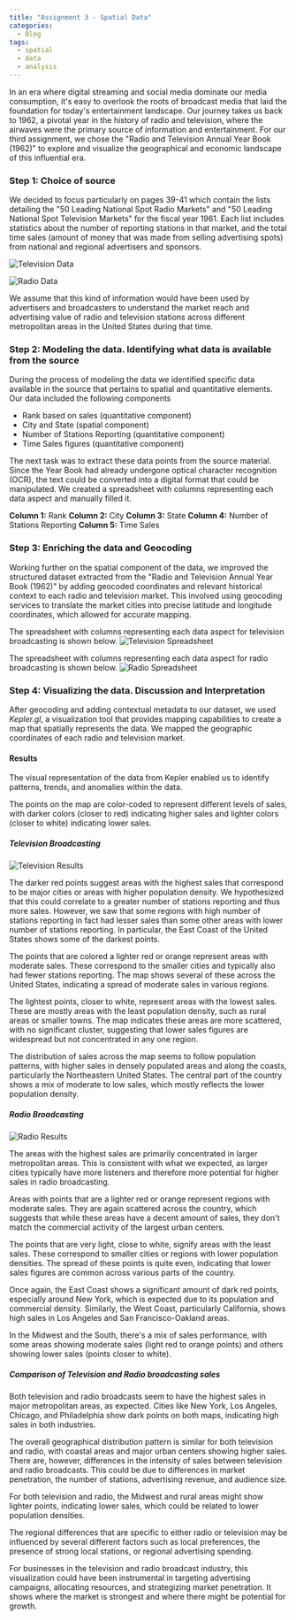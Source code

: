 ```yaml
---
title: "Assignment 3 - Spatial Data"
categories:
  - Blog
tags:
  - spatial
  - data
  - analysis
---
```


In an era where digital streaming and social media dominate our media consumption, it's easy to overlook the roots of broadcast media that laid the foundation for today's entertainment landscape. Our journey takes us back to 1962, a pivotal year in the history of radio and television, where the airwaves were the primary source of information and entertainment. For our third assignment, we chose the "Radio and Television Annual Year Book (1962)" to explore and visualize the geographical and economic landscape of this influential era.

### Step 1: Choice of source
We decided to focus particularly on pages 39-41 which contain the lists detailing the "50 Leading National Spot Radio Markets" and "50 Leading National Spot Television Markets" for the fiscal year 1961. Each list includes statistics about the number of reporting stations in that market, and the total time sales (amount of money that was made from selling advertising spots) from national and regional advertisers and sponsors.

![Television Data](/assets/images/tv-1.png)

![Radio Data](/assets/images/radio-1.png)

We assume that this kind of information would have been used by advertisers and broadcasters to understand the market reach and advertising value of radio and television stations across different metropolitan areas in the United States during that time.

### Step 2: Modeling the data. Identifying what data is available from the source

During the process of modeling the data we identified specific data available in the source that pertains to spatial and quantitative elements. Our data included the following components

- Rank based on sales (quantitative component)
- City and State (spatial component)
- Number of Stations Reporting (quantitative component)
- Time Sales figures (quantitative component)

The next task was to extract these data points from the source material. Since the Year Book had already undergone optical character recognition (OCR), the text could be converted into a digital format that could be manipulated. We created a spreadsheet with columns representing each data aspect and manually filled it.

**Column 1:** Rank
**Column 2:** City
**Column 3:** State
**Column 4:** Number of Stations Reporting
**Column 5:** Time Sales

### Step 3: Enriching the data and Geocoding

Working further on the spatial component of the data, we improved the structured dataset extracted from the "Radio and Television Annual Year Book (1962)" by adding geocoded coordinates and relevant historical context to each radio and television market. This involved using geocoding services to translate the market cities into precise latitude and longitude coordinates, which allowed for accurate mapping.

The spreadsheet with columns representing each data aspect for television broadcasting is shown below.
![Television Spreadsheet](/assets/images/tv-2.png)

The spreadsheet with columns representing each data aspect for radio broadcasting is shown below.
![Radio Spreadsheet](/assets/images/radio-2.png)

### Step 4: Visualizing the data. Discussion and Interpretation

After geocoding and adding contextual metadata to our dataset, we used *Kepler.gl*, a visualization tool that provides mapping capabilities to create a map that spatially represents the data. We mapped the geographic coordinates of each radio and television market.

#### Results
The visual representation of the data from Kepler enabled us to identify patterns, trends, and anomalies within the data. 

The points on the map are color-coded to represent different levels of sales, with darker colors (closer to red) indicating higher sales and lighter colors (closer to white) indicating lower sales.

##### Television Broadcasting
![Television Results](/assets/images/tv-3.png)

The darker red points suggest areas with the highest sales that correspond to be major cities or areas with higher population density. We hypothesized that this could correlate to a greater number of stations reporting and thus more sales. However, we saw that some regions with high number of stations reporting in fact had lesser sales than some other areas with lower number of stations reporting. In particular, the East Coast of the United States shows some of the darkest points.

The points that are colored a lighter red or orange represent areas with moderate sales. These correspond to the smaller cities and typically also had fewer stations reporting. The map shows several of these across the United States, indicating a spread of moderate sales in various regions.

The lightest points, closer to white, represent areas with the lowest sales. These are mostly areas with the least population density, such as rural areas or smaller towns. The map indicates these areas are more scattered, with no significant cluster, suggesting that lower sales figures are widespread but not concentrated in any one region.

The distribution of sales across the map seems to follow population patterns, with higher sales in densely populated areas and along the coasts, particularly the Northeastern United States. The central part of the country shows a mix of moderate to low sales, which mostly reflects the lower population density.

##### Radio Broadcasting
![Radio Results](/assets/images/radio-3.png)

The areas with the highest sales are primarily concentrated in larger metropolitan areas. This is consistent with what we expected, as larger cities typically have more listeners and therefore more potential for higher sales in radio broadcasting.

Areas with points that are a lighter red or orange represent regions with moderate sales. They are again scattered across the country, which suggests that while these areas have a decent amount of sales, they don't match the commercial activity of the largest urban centers.

The points that are very light, close to white, signify areas with the least sales. These correspond to smaller cities or regions with lower population densities. The spread of these points is quite even, indicating that lower sales figures are common across various parts of the country.

Once again, the East Coast shows a significant amount of dark red points, especially around New York, which is expected due to its population and commercial density. Similarly, the West Coast, particularly California, shows high sales in Los Angeles and San Francisco-Oakland areas.

In the Midwest and the South, there's a mix of sales performance, with some areas showing moderate sales (light red to orange points) and others showing lower sales (points closer to white).

##### Comparison of Television and Radio broadcasting sales
Both television and radio broadcasts seem to have the highest sales in major metropolitan areas, as expected. Cities like New York, Los Angeles, Chicago, and Philadelphia show dark points on both maps, indicating high sales in both industries.

The overall geographical distribution pattern is similar for both television and radio, with coastal areas and major urban centers showing higher sales. There are, however, differences in the intensity of sales between television and radio broadcasts. This could be due to differences in market penetration, the number of stations, advertising revenue, and audience size.

For both television and radio, the Midwest and rural areas might show lighter points, indicating lower sales, which could be related to lower population densities.

The regional differences that are specific to either radio or television may be influenced by several different factors such as local preferences, the presence of strong local stations, or regional advertising spending.

For businesses in the television and radio broadcast industry, this visualization could have been instrumental in targeting advertising campaigns, allocating resources, and strategizing market penetration. It shows where the market is strongest and where there might be potential for growth.


